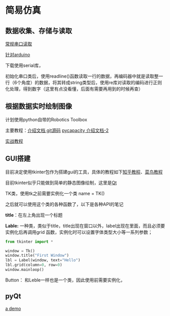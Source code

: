 # 简易仿真

## 数据收集、存储与读取

[常规串口读取](https://blog.csdn.net/gjh13/article/details/80409538)

[针对arduino](https://blog.csdn.net/qq_32896521/article/details/123354220?utm_medium=distribute.pc_relevant.none-task-blog-2~default~baidujs_baidulandingword~default-1-123354220-blog-80409538.pc_relevant_default&spm=1001.2101.3001.4242.2&utm_relevant_index=3)

下载使用serial库，

初始化串口类后，使用readline()函数读取一行的数据，再编码器中就是读取整一行（6个角度）的数据，将其转成string类型后，使用re库对读取的编码进行正则化处理，得到数字（这里有点没看懂，后面有需要再用到的时候再查）





## 根据数据实时绘制图像

计划使用python自带的Robotics Toolbox

主要教程：[介绍文档 ](https://petercorke.github.io/robotics-toolbox-python/intro.html) [git源码](https://github.com/petercorke/robotics-toolbox-python)  [pycapacity ](https://auctus-team.gitlabpages.inria.fr/people/antunskuric/pycapacity/index.html) [介绍文档-2](https://pypi.org/project/roboticstoolbox-python/#3)

[实战教程](https://github.com/jhavl/dkt)



## GUI搭建

目前决定使用tkinter包作为搭建gui的工具，具体的教程如下[知乎教程](https://zhuanlan.zhihu.com/p/75872830)、[菜鸟教程](runoob.com/python/python-gui-tkinter.html#:~:text=Python%20GUI编程%20%28Tkinter%29%201%20Tkinter：%20Tkinter%20模块%20%28Tk,Java%20的模块。%20Jython%20几乎拥有标准的Python%20中不依赖于%20C%20语言的全部模块。%20)

目前tkinter似乎只能做到简单的静态图像绘制，这里是[Qt](https://www.pythonguis.com/tutorials/plotting-matplotlib/)

TK类，使用tk之前需要实例化一个类 name = TK()

之后就可以使用这个类的各种函数了，以下是各种API的笔记

**title**：在左上角出现一个标题

**Lable:** 一种类，类似于title，title出现在窗口以外，label出现在里面，而且必须要实例化后再调用grid 函数，实例化时可以设置字体类型大小等一系列参数；

```python
from tkinter import *

window = Tk()
window.title("First Window")
lbl = Label(window, text="Hello")
lbl.grid(column=0, row=0)
window.mainloop()
```

Button： 和Leble一样也是一个类，因此使用前需要实例化，





## pyQt

[a demo](https://blog.csdn.net/MacwinWin/article/details/86236576)
